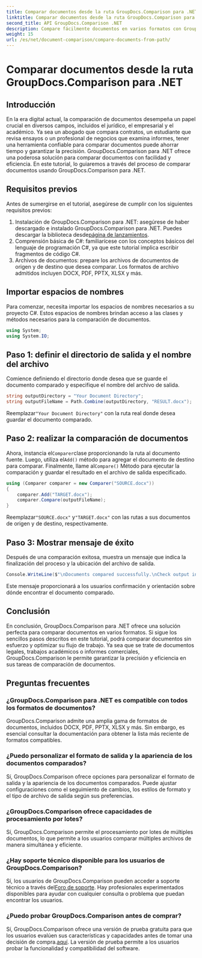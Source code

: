 ```yaml
---
title: Comparar documentos desde la ruta GroupDocs.Comparison para .NET
linktitle: Comparar documentos desde la ruta GroupDocs.Comparison para .NET
second_title: API GroupDocs.Comparison .NET
description: Compare fácilmente documentos en varios formatos con GroupDocs.Comparison para .NET. Ahorre tiempo y garantice la precisión en tareas legales, académicas y comerciales.
weight: 15
url: /es/net/document-comparison/compare-documents-from-path/
---
```


# Comparar documentos desde la ruta GroupDocs.Comparison para .NET

## Introducción
En la era digital actual, la comparación de documentos desempeña un papel crucial en diversos campos, incluidos el jurídico, el empresarial y el académico. Ya sea un abogado que compara contratos, un estudiante que revisa ensayos o un profesional de negocios que examina informes, tener una herramienta confiable para comparar documentos puede ahorrar tiempo y garantizar la precisión. GroupDocs.Comparison para .NET ofrece una poderosa solución para comparar documentos con facilidad y eficiencia. En este tutorial, lo guiaremos a través del proceso de comparar documentos usando GroupDocs.Comparison para .NET.
## Requisitos previos
Antes de sumergirse en el tutorial, asegúrese de cumplir con los siguientes requisitos previos:
1. Instalación de GroupDocs.Comparison para .NET: asegúrese de haber descargado e instalado GroupDocs.Comparison para .NET. Puedes descargar la biblioteca desde[página de lanzamientos](https://releases.groupdocs.com/comparison/net/).
2. Comprensión básica de C#: familiarícese con los conceptos básicos del lenguaje de programación C#, ya que este tutorial implica escribir fragmentos de código C#.
3. Archivos de documentos: prepare los archivos de documentos de origen y de destino que desea comparar. Los formatos de archivo admitidos incluyen DOCX, PDF, PPTX, XLSX y más.

## Importar espacios de nombres
Para comenzar, necesita importar los espacios de nombres necesarios a su proyecto C#. Estos espacios de nombres brindan acceso a las clases y métodos necesarios para la comparación de documentos.
```csharp
using System;
using System.IO;
```
## Paso 1: definir el directorio de salida y el nombre del archivo
Comience definiendo el directorio donde desea que se guarde el documento comparado y especifique el nombre del archivo de salida.
```csharp
string outputDirectory = "Your Document Directory";
string outputFileName = Path.Combine(outputDirectory, "RESULT.docx");
```
 Reemplazar`"Your Document Directory"` con la ruta real donde desea guardar el documento comparado.
## Paso 2: realizar la comparación de documentos
 Ahora, instancia el`Comparer`clase proporcionando la ruta al documento fuente. Luego, utiliza el`Add()` método para agregar el documento de destino para comparar. Finalmente, llame al`Compare()` Método para ejecutar la comparación y guardar el resultado en el archivo de salida especificado.
```csharp
using (Comparer comparer = new Comparer("SOURCE.docx"))
{
    comparer.Add("TARGET.docx");
    comparer.Compare(outputFileName);
}
```
 Reemplazar`"SOURCE.docx"` y`"TARGET.docx"` con las rutas a sus documentos de origen y de destino, respectivamente.
## Paso 3: Mostrar mensaje de éxito
Después de una comparación exitosa, muestra un mensaje que indica la finalización del proceso y la ubicación del archivo de salida.
```csharp
Console.WriteLine($"\nDocuments compared successfully.\nCheck output in {outputDirectory}.");
```
Este mensaje proporcionará a los usuarios confirmación y orientación sobre dónde encontrar el documento comparado.

## Conclusión
En conclusión, GroupDocs.Comparison para .NET ofrece una solución perfecta para comparar documentos en varios formatos. Si sigue los sencillos pasos descritos en este tutorial, podrá comparar documentos sin esfuerzo y optimizar su flujo de trabajo. Ya sea que se trate de documentos legales, trabajos académicos o informes comerciales, GroupDocs.Comparison le permite garantizar la precisión y eficiencia en sus tareas de comparación de documentos.
## Preguntas frecuentes
### ¿GroupDocs.Comparison para .NET es compatible con todos los formatos de documentos?
GroupDocs.Comparison admite una amplia gama de formatos de documentos, incluidos DOCX, PDF, PPTX, XLSX y más. Sin embargo, es esencial consultar la documentación para obtener la lista más reciente de formatos compatibles.
### ¿Puedo personalizar el formato de salida y la apariencia de los documentos comparados?
Sí, GroupDocs.Comparison ofrece opciones para personalizar el formato de salida y la apariencia de los documentos comparados. Puede ajustar configuraciones como el seguimiento de cambios, los estilos de formato y el tipo de archivo de salida según sus preferencias.
### ¿GroupDocs.Comparison ofrece capacidades de procesamiento por lotes?
Sí, GroupDocs.Comparison permite el procesamiento por lotes de múltiples documentos, lo que permite a los usuarios comparar múltiples archivos de manera simultánea y eficiente.
### ¿Hay soporte técnico disponible para los usuarios de GroupDocs.Comparison?
 Sí, los usuarios de GroupDocs.Comparison pueden acceder a soporte técnico a través del[Foro de soporte](https://forum.groupdocs.com/c/comparison/12). Hay profesionales experimentados disponibles para ayudar con cualquier consulta o problema que puedan encontrar los usuarios.
### ¿Puedo probar GroupDocs.Comparison antes de comprar?
 Sí, GroupDocs.Comparison ofrece una versión de prueba gratuita para que los usuarios evalúen sus características y capacidades antes de tomar una decisión de compra.[aquí](https://releases.groupdocs.com/). La versión de prueba permite a los usuarios probar la funcionalidad y compatibilidad del software.